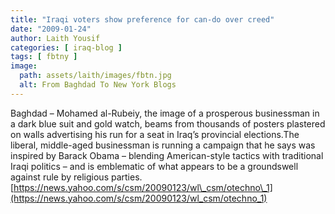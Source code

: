 ```yaml
---
title: "Iraqi voters show preference for can-do over creed"
date: "2009-01-24"
author: Laith Yousif
categories: [ iraq-blog ]
tags: [ fbtny ]
image:
  path: assets/laith/images/fbtn.jpg
  alt: From Baghdad To New York Blogs
---
```


Baghdad – Mohamed al-Rubeiy, the image of a prosperous businessman in a dark blue suit and gold watch, beams from thousands of posters plastered on walls advertising his run for a seat in Iraq’s provincial elections.The liberal, middle-aged businessman is running a campaign that he says was inspired by Barack Obama – blending American-style tactics with traditional Iraqi politics – and is emblematic of what appears to be a groundswell against rule by religious parties.[https://news.yahoo.com/s/csm/20090123/wl\_csm/otechno\_1](https://news.yahoo.com/s/csm/20090123/wl_csm/otechno_1)
